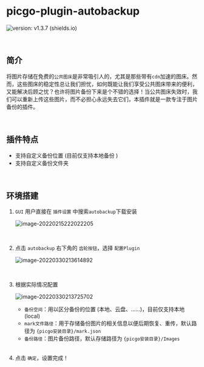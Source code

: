 # picgo-plugin-autobackup

![version: v1.3.7 (shields.io)](https://img.shields.io/badge/version-v1.3.7-green)

<br>

## 简介

将图片存储在免费的`公共图床`是非常吸引人的，尤其是那些带有`cdn`加速的图床。然而，这些图床的稳定性总让我们担忧，如何既能让我们享受公共图床带来的便利，又能解决后顾之忧？也许将图片备份下来是个不错的选择！当公共图床失效时，我们可以重新上传这些图片，而不必担心永远失去它们，本插件就是一款专注于图片备份的插件。

<br>

## 插件特点

- 支持自定义备份位置 (目前仅支持本地备份 )
- 支持自定义备份文件夹

<br>

## 环境搭建

1. `GUI` 用户直接在 `插件设置` 中搜索`autobackup`下载安装

   ![image-20220215222022205](https://img1.imgtp.com/2022/02/15/kApL4Y22.png)

<br>

2. 点击 `autobackup` 右下角的 `齿轮按钮`，选择 `配置Plugin`

   ![image-20220330213614892](https://imgtp.apqiang.com/2022/03/30/MvYDqfK0.png)

   <br>

3. 根据实际情况配置

   ![image-20220330213725702](http://jing-image.test.upcdn.net/image-20220330213725702.png)

   - `备份空间`：用以区分备份的位置 (本地、云盘、……)，目前仅支持本地 (local)
   - `mark文件路径`：用于存储备份图片的相关信息以便后期恢复、重传，默认路径为 `{picgo安装目录}/mark.json`
   - `备份路径`：图片备份路径，默认存储路径为 `{picgo安装目录}/Images`

   <br>

4. 点击 `确定`，设置完成！



